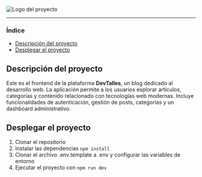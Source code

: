 ![Logo del proyecto](/public/devtalles.png)

<hr />

### Índice

- [Descripción del proyecto](#Descripción-del-proyecto)
- [Desplegar el proyecto](#Desplegar-el-proyecto)

## Descripción del proyecto

Este es el frontend de la plataforma **DevTalles**, un blog dedicado al desarrollo web. La aplicación permite a los usuarios explorar artículos, categorías y contenido relacionado con tecnologías web modernas. Incluye funcionalidades de autenticación, gestión de posts, categorías y un dashboard administrativo.

## Desplegar el proyecto

1. Clonar el repositorio
2. Instalar las dependencias `npm install`
3. Clonar el archivo .env.template a .env y configurar las variables de entorno
4. Ejecutar el proyecto con `npm run dev`
